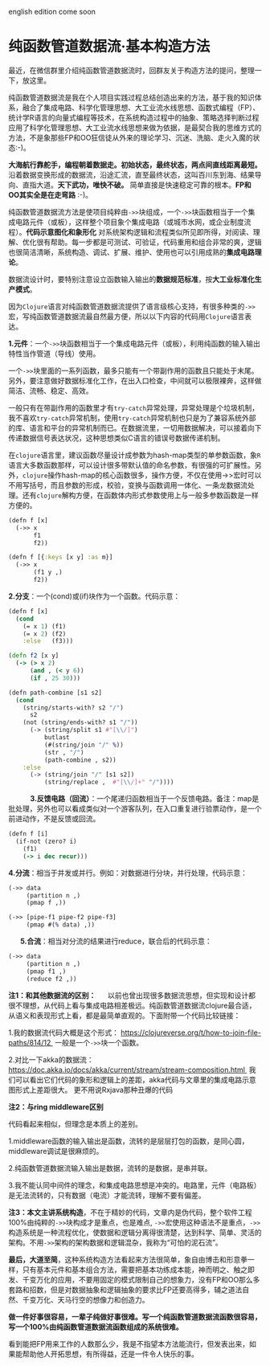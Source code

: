 english edition come soon

# 纯函数管道数据流·基本构造方法

最近，在微信群里介绍纯函数管道数据流时，回群友关于构造方法的提问，整理一下，放这里。

纯函数管道数据流是我在个人项目实践过程总结创造出来的方法，基于我的知识体系，融合了集成电路、科学化管理思想、大工业流水线思想、函数式编程（FP）、统计学R语言的向量式编程等技术，在系统构造过程中的抽象、策略选择判断过程应用了科学化管理思想、大工业流水线思想来做为依据，是最契合我的思维方式的方法，不是象那些FP和OO狂信徒从外来的理论学习、沉迷、洗脑、走火入魔的状态:-)。

**大海航行靠舵手，编程朝着数据走。初始状态，最终状态，两点间直线距离最短。** 沿着数据变换形成的数据流，沿途汇流，直至最终状态，这叫百川东到海、结果导向、直指大道。**天下武功，唯快不破。** 简单直接是快速稳定可靠的根本。**FP和OO其实全是在走弯路** :-)。

纯函数管道数据流方法是使项目纯粹由`->>`块组成，一个`->>`块函数相当于一个集成电路元件（或板），这样整个项目象个集成电路（或城市水网，或企业制度流程）。**代码示意图化和象形化** 对系统架构逻辑和流程类似所见即所得，对阅读、理解、优化很有帮助。每一步都是可测试、可验证，代码重用和组合非常的爽，逻辑也很简洁清晰，系统构造、调试、扩展、维护、使用也可以引用成熟的**集成电路理论**。

数据流设计时，要特别注意设立函数输入输出的**数据规范标准**，按**大工业标准化生产模式**。

因为`Clojure`语言对纯函数管道数据流提供了语言级核心支持，有很多种类的`->>`宏，写纯函数管道数据流最自然最方便，所以以下内容的代码用`Clojure`语言表达。

**1.元件**：一个`->>`块函数相当于一个集成电路元件（或板），利用纯函数的输入输出特性当作管道（导线）使用。

一个`->>`块里面的一系列函数，最多只能有一个带副作用的函数且只能处于末尾。另外，要注意做好数据标准化工作，在出入口检查，中间就可以极限裸奔，这样做简洁、流畅、稳定、高效。

一般只有在带副作用的函数里才有`try-catch`异常处理，异常处理是个垃圾机制，我不喜欢`try-catch`异常机制，使用`try-catch`异常机制也只是为了兼容系统外部的库、语言和平台的异常机制而已。在数据流里，一切用数据解决，可以接着向下传递数据信号表达状况，这种思想类似C语言的错误号数据传递机制。

在`clojure`语言里，建议函数尽量设计成参数为hash-map类型的单参数函数，象`R`语言大多数函数那样，可以设计很多带默认值的命名参数，有很强的可扩展性。另外，`clojure`操作hash-map的核心函数很多，操作方便，不仅在使用->>宏时可以不用写括号，而且参数的形成，校验，变换与函数调用一体化、一条龙数据流处理。还有`clojure`解构方便，在函数体内形式参数使用上与一般多参数函数是一样方便的。

```clojure
(defn f [x]
  (->> x
       f1
       f2))
```

```clojure
(defn f [{:keys [x y] :as m}]
  (->> x
       (f1 y ,)
       f2))
```

**2.分支**：一个(cond)或(if)块作为一个函数。代码示意：

```clojure
(defn f [x]
  (cond
    (= x 1) (f1)
    (= x 2) (f2)
    :else   (f3)))
```
```clojure
(defn f2 [x y]
  (-> (> x 2)
      (and , (< y 6))
      (if , 25 30)))
```
```clojure
(defn path-combine [s1 s2]
  (cond
    (string/starts-with? s2 "/") 
      s2
    (not (string/ends-with? s1 "/"))
      (-> (string/split s1 #"[\\/]")
          butlast
          (#(string/join "/" %))
          (str , "/")
          (path-combine , s2)) 
    :else  
      (-> (string/join "/" [s1 s2])
          (string/replace ,  #"[\\/]+" "/")))) 
```
          
**3.反馈电路（回流）**：一个尾递归函数相当于一个反馈电路。备注：map是批处理，另外也可以看成类似对一个游客队列，在入口重复进行验票动作，是一个前进动作，不是反馈或回流。

```clojure
(defn f [i]
  (if-not (zero? i)
    (f1)
    (-> i dec recur)))
```
**4.分流**：相当于并发或并行。例如：对数据进行分块，并行处理，代码示意：

```clojure
(->> data
     (partition n ,)
     (pmap f ,))
```
```clojure
(->> [pipe-f1 pipe-f2 pipe-f3]
     (pmap #(% data) ,))
```
     
**5.合流**：相当对分流的结果进行reduce，联合后的代码示意： 

```clojure
(->> data
     (partition n ,)
     (pmap f1 ,)
     (reduce f2 ,))   
```
**注1：和其他数据流的区别：**     
以前也曾出现很多数据流思想，但实现和设计都很不理想，从代码上看与集成电路相差极远。纯函数管道数据流clojure最合适，从语义和表现形式上看，都是最简单直观的。下面附带一个代码比较链接：

1.我的数据流代码大概是这个形式：
https://clojureverse.org/t/how-to-join-file-paths/814/12 
一般是一个`->>`块一个函数。

2.对比一下akka的数据流：
https://doc.akka.io/docs/akka/current/stream/stream-composition.html 
我们可以看出它们代码的象形和逻辑上的差距，akka代码与文章里的集成电路示意图形式上差距很大。
更不用说Rxjava那种丑爆的代码

**注2：与ring middleware区别**

代码看起来相似，但理念是本质上的差别。

1.middleware函数的输入输出是函数，流转的是层层打包的函数，是同心圆，middleware调试是很麻烦的。

2.纯函数管道数据流输入输出是数据，流转的是数据，是串并联。

3.我不能认同中间件的理念，和集成电路思想是冲突的。电路里，元件（电路板）是无法流转的，只有数据（电流）才能流转，理解不要有偏差。

**注3：本文主讲系统构造**，不在于精妙的代码，文章内是伪代码，整个软件工程100%由纯粹的`->>`块构成才是重点，也是难点, `->>`宏使用这种语法不是重点，`->>`构造系统是一种流程优化，使数据和逻辑分离得很清楚，达到科学、简单、灵活的架构。不用`->>`架构的架构数据和逻辑混杂，我称为“可怕的泥石流”。

**最后，大道至简**，这种系统构造方法看起来方法很简单，象自由博击和形意拳一样，只有基本元件和基本组合方法，需要把基本功练成本能，神而明之、触之即发、千变万化的应用，不要用固定的模式限制自己的想象力，没有FP和OO那么多套路和招数，但是对数据抽象和逻辑抽象的要求比FP还要高得多，辅之道法自然、千变万化、天马行空的想像力和创造力。

**做一件好事很容易，一辈子纯做好事很难。写一个纯函数管道数据流函数很容易，写一个100%由纯函数管道数据流函数组成的系统很难。**

看到能把FP用来工作的人数那么少，我是不指望本方法能流行，但发表出来，如果能帮助他人开拓思想，有所得益，还是一件令人快乐的事。
